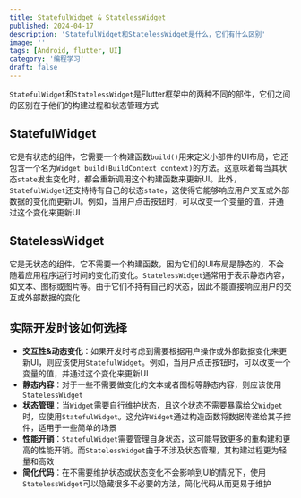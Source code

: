 ```yaml
---
title: StatefulWidget & StatelessWidget
published: 2024-04-17
description: 'StatefulWidget和StatelessWidget是什么，它们有什么区别'
image: ''
tags: [Android, flutter, UI]
category: '编程学习'
draft: false
---
```


`StatefulWidget`和`StatelessWidget`是Flutter框架中的两种不同的部件，它们之间的区别在于他们的构建过程和状态管理方式

## StatefulWidget

它是有状态的组件，它需要一个构建函数`build()`用来定义小部件的UI布局，它还包含一个名为`Widget build(BuildContext context)`的方法。这意味着每当其状态`state`发生变化时，都会重新调用这个构建函数来更新UI。此外，`StatefulWidget`还支持持有自己的状态`state`，这使得它能够响应用户交互或外部数据的变化而更新UI。例如，当用户点击按钮时，可以改变一个变量的值，并通过这个变化来更新UI

## StatelessWidget

它是无状态的组件，它不需要一个构建函数，因为它们的UI布局是静态的，不会随着应用程序运行时间的变化而变化。`StatelessWidget`通常用于表示静态内容，如文本、图标或图片等。由于它们不持有自己的状态，因此不能直接响应用户的交互或外部数据的变化

## 实际开发时该如何选择

- **交互性&动态变化**：如果开发时考虑到需要根据用户操作或外部数据变化来更新UI，则应该使用`StatefulWidget`。例如，当用户点击按钮时，可以改变一个变量的值，并通过这个变化来更新UI
- **静态内容**：对于一些不需要做变化的文本或者图标等静态内容，则应该使用`StatelessWidget`
- **状态管理**：当`Widget`需要自行维护状态，且这个状态不需要暴露给父`Widget`时，应使用`StatefulWidget`。这允许`Widget`通过构造函数将数据传递给其子控件，适用于一些简单的场景
- **性能开销**：`StatefulWidget`需要管理自身状态，这可能导致更多的重构建和更高的性能开销。而`StatelessWidget`由于不涉及状态管理，其构建过程更为轻量和高效
- **简化代码**：在不需要维护状态或状态变化不会影响到UI的情况下，使用`StatelessWidget`可以隐藏很多不必要的方法，简化代码从而更易于维护
